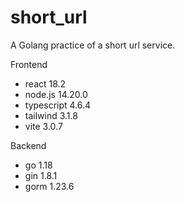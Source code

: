 # short_url

A Golang practice of a short url service.

Frontend
- react 18.2
- node.js 14.20.0
- typescript 4.6.4
- tailwind 3.1.8
- vite 3.0.7


Backend

- go 1.18
- gin 1.8.1
- gorm 1.23.6
